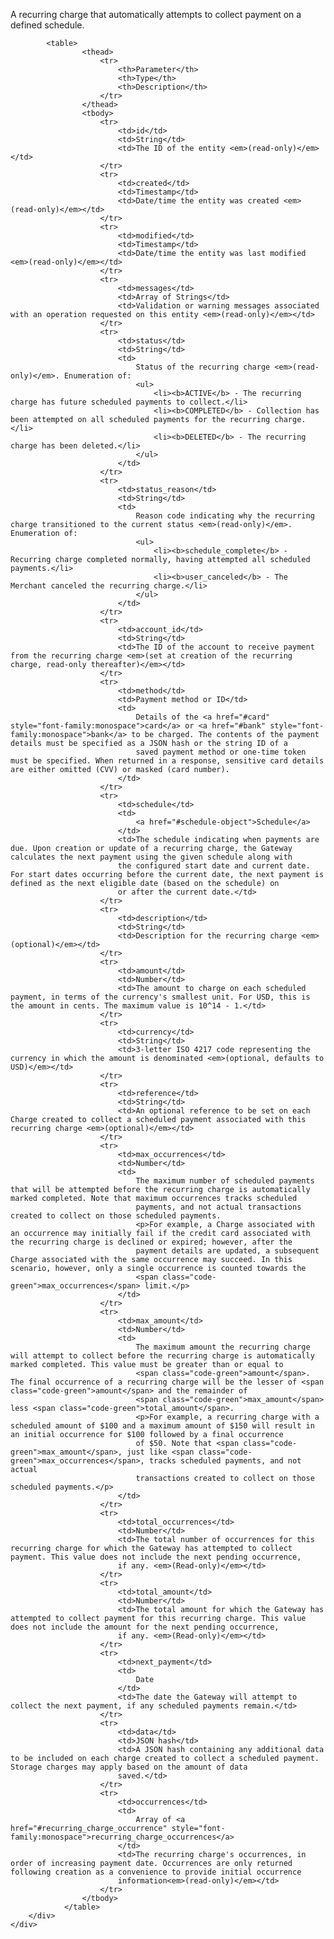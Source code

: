 <div class="method-area">
  <div class="method-copy">
    <div class="method-copy-padding">
			<p>A recurring charge that automatically attempts to collect payment on a defined schedule.</p>

			<table>
					<thead>
						<tr>
							<th>Parameter</th>
							<th>Type</th>
							<th>Description</th>
						</tr>
					</thead>
					<tbody>
						<tr>
							<td>id</td>
							<td>String</td>
							<td>The ID of the entity <em>(read-only)</em></td>
						</tr>
						<tr>
							<td>created</td>
							<td>Timestamp</td>
							<td>Date/time the entity was created <em>(read-only)</em></td>
						</tr>
						<tr>
							<td>modified</td>
							<td>Timestamp</td>
							<td>Date/time the entity was last modified <em>(read-only)</em></td>
						</tr>
						<tr>
							<td>messages</td>
							<td>Array of Strings</td>
							<td>Validation or warning messages associated with an operation requested on this entity <em>(read-only)</em></td>
						</tr>
						<tr>
							<td>status</td>
							<td>String</td>
							<td>
								Status of the recurring charge <em>(read-only)</em>. Enumeration of:
								<ul>
									<li><b>ACTIVE</b> - The recurring charge has future scheduled payments to collect.</li>
									<li><b>COMPLETED</b> - Collection has been attempted on all scheduled payments for the recurring charge.</li>
									<li><b>DELETED</b> - The recurring charge has been deleted.</li>
								</ul>
							</td>
						</tr>
						<tr>
							<td>status_reason</td>
							<td>String</td>
							<td>
								Reason code indicating why the recurring charge transitioned to the current status <em>(read-only)</em>. Enumeration of:
								<ul>
									<li><b>schedule_complete</b> - Recurring charge completed normally, having attempted all scheduled payments.</li>
									<li><b>user_canceled</b> - The Merchant canceled the recurring charge.</li>
								</ul>
							</td>
						</tr>
						<tr>
							<td>account_id</td>
							<td>String</td>
							<td>The ID of the account to receive payment from the recurring charge <em>(set at creation of the recurring charge, read-only thereafter)</em></td>
						</tr>
						<tr>
							<td>method</td>
							<td>Payment method or ID</td>
							<td>
								Details of the <a href="#card" style="font-family:monospace">card</a> or <a href="#bank" style="font-family:monospace">bank</a> to be charged. The contents of the payment details must be specified as a JSON hash or the string ID of a
								saved payment method or one-time token must be specified. When returned in a response, sensitive card details are either omitted (CVV) or masked (card number).
							</td>
						</tr>
						<tr>
							<td>schedule</td>
							<td>
								<a href="#schedule-object">Schedule</a>
							</td>
							<td>The schedule indicating when payments are due. Upon creation or update of a recurring charge, the Gateway calculates the next payment using the given schedule along with
							the configured start date and current date. For start dates occurring before the current date, the next payment is defined as the next eligible date (based on the schedule) on
							or after the current date.</td>
						</tr>
						<tr>
							<td>description</td>
							<td>String</td>
							<td>Description for the recurring charge <em>(optional)</em></td>
						</tr>
						<tr>
							<td>amount</td>
							<td>Number</td>
							<td>The amount to charge on each scheduled payment, in terms of the currency's smallest unit. For USD, this is the amount in cents. The maximum value is 10^14 - 1.</td>
						</tr>
						<tr>
							<td>currency</td>
							<td>String</td>
							<td>3-letter ISO 4217 code representing the currency in which the amount is denominated <em>(optional, defaults to USD)</em></td>
						</tr>
						<tr>
							<td>reference</td>
							<td>String</td>
							<td>An optional reference to be set on each Charge created to collect a scheduled payment associated with this recurring charge <em>(optional)</em></td>
						</tr>
						<tr>
							<td>max_occurrences</td>
							<td>Number</td>
							<td>
								The maximum number of scheduled payments that will be attempted before the recurring charge is automatically marked completed. Note that maximum occurrences tracks scheduled
								payments, and not actual transactions created to collect on those scheduled payments.
								<p>For example, a Charge associated with an occurrence may initially fail if the credit card associated with the recurring charge is declined or expired; however, after the
								payment details are updated, a subsequent Charge associated with the same occurrence may succeed. In this scenario, however, only a single occurrence is counted towards the
								<span class="code-green">max_occurrences</span> limit.</p>
							</td>
						</tr>
						<tr>
							<td>max_amount</td>
							<td>Number</td>
							<td>
								The maximum amount the recurring charge will attempt to collect before the recurring charge is automatically marked completed. This value must be greater than or equal to
								<span class="code-green">amount</span>. The final occurrence of a recurring charge will be the lesser of <span class="code-green">amount</span> and the remainder of
								<span class="code-green">max_amount</span> less <span class="code-green">total_amount</span>.
								<p>For example, a recurring charge with a scheduled amount of $100 and a maximum amount of $150 will result in an initial occurrence for $100 followed by a final occurrence
								of $50. Note that <span class="code-green">max_amount</span>, just like <span class="code-green">max_occurrences</span>, tracks scheduled payments, and not actual
								transactions created to collect on those scheduled payments.</p>
							</td>
						</tr>
						<tr>
							<td>total_occurrences</td>
							<td>Number</td>
							<td>The total number of occurrences for this recurring charge for which the Gateway has attempted to collect payment. This value does not include the next pending occurrence,
							if any. <em>(Read-only)</em></td>
						</tr>
						<tr>
							<td>total_amount</td>
							<td>Number</td>
							<td>The total amount for which the Gateway has attempted to collect payment for this recurring charge. This value does not include the amount for the next pending occurrence,
							if any. <em>(Read-only)</em></td>
						</tr>
						<tr>
							<td>next_payment</td>
							<td>
								Date
							</td>
							<td>The date the Gateway will attempt to collect the next payment, if any scheduled payments remain.</td>
						</tr>
						<tr>
							<td>data</td>
							<td>JSON hash</td>
							<td>A JSON hash containing any additional data to be included on each charge created to collect a scheduled payment. Storage charges may apply based on the amount of data
							saved.</td>
						</tr>
						<tr>
							<td>occurrences</td>
							<td>
								Array of <a href="#recurring_charge_occurrence" style="font-family:monospace">recurring_charge_occurrences</a>
							</td>
							<td>The recurring charge's occurrences, in order of increasing payment date. Occurrences are only returned following creation as a convenience to provide initial occurrence
							information<em>(read-only)</em></td>
						</tr>
					</tbody>
				</table>
		</div>
	</div>
</div>
